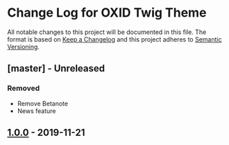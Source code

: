 # Change Log for OXID Twig Theme

All notable changes to this project will be documented in this file.
The format is based on [Keep a Changelog](http://keepachangelog.com/)
and this project adheres to [Semantic Versioning](http://semver.org/).

## [master] - Unreleased

### Removed
- Remove Betanote
- News feature

## [1.0.0] - 2019-11-21

[1.0.0]: https://github.com/OXID-eSales/twig-theme/compare/v1.0.0...v1.0.0